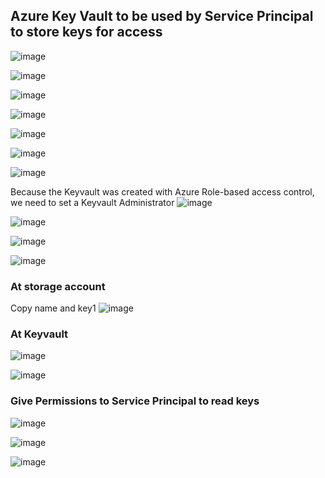 ## Azure Key Vault to be used by Service Principal to store keys for access

![image](https://github.com/user-attachments/assets/986d2b75-f70f-47ee-be81-64ff0a2f565b)

![image](https://github.com/user-attachments/assets/7b0a123c-6aab-4e12-8f13-abed8384f509)

![image](https://github.com/user-attachments/assets/949ecaaf-5887-4a1a-a9e7-b8c27b9b6656)

![image](https://github.com/user-attachments/assets/4c256abe-3bb8-4390-9e0a-819653c90185)

![image](https://github.com/user-attachments/assets/41ade278-8048-4f19-b504-d2163e21def1)

![image](https://github.com/user-attachments/assets/e03e167a-a940-4f59-b827-030ac9f5d6e0)

![image](https://github.com/user-attachments/assets/b6a69450-9f05-46ac-995e-7c393663f0b6)

Because the Keyvault was created with Azure Role-based access control, we need to set a Keyvault Administrator
![image](https://github.com/user-attachments/assets/b71123c5-b40d-4276-8f39-44052438613c)

![image](https://github.com/user-attachments/assets/3d46b513-d32c-479f-83d9-c2af58fb825f)

![image](https://github.com/user-attachments/assets/b6e02443-512d-41b8-8944-bbf13a24c551)

![image](https://github.com/user-attachments/assets/b512c5bd-f454-4233-819b-6bd10a3a9785)


### At storage account
Copy name and key1
![image](https://github.com/user-attachments/assets/b2f80798-faeb-4a0f-8d1c-77afa1c9c22f)

### At Keyvault
![image](https://github.com/user-attachments/assets/32c6971a-fda7-4547-b8f2-9142914e7405)

![image](https://github.com/user-attachments/assets/a617a37e-3642-447f-81eb-62ea7a79fc4f)

### Give Permissions to Service Principal to read keys

![image](https://github.com/user-attachments/assets/3215fada-7737-4f53-8a6b-16cc0e37da65)

![image](https://github.com/user-attachments/assets/ef46234e-4fd8-405b-9d12-37f3864d1c93)

![image](https://github.com/user-attachments/assets/650cebfb-0afa-4171-9362-32ccb5b825a9)
